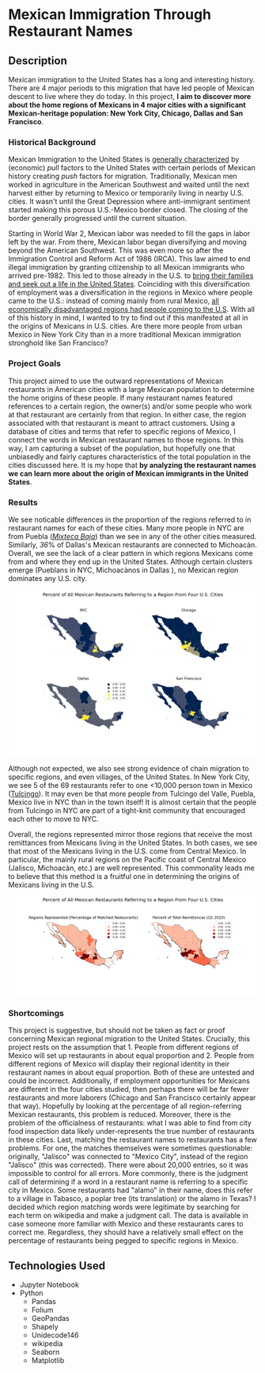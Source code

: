# Mexican Immigration Through Restaurant Names

## Description
Mexican immigration to the United States has a long and interesting history. There are 4 major periods to this migration that have led people of Mexican descent to live where they do today. In this project, **I aim to discover more about the home regions of Mexicans in 4 major cities with a significant Mexican-heritage population: New York City, Chicago, Dallas and San Francisco**. 

### Historical Background
Mexican Immigration to the United States is [generally characterized](https://oxfordre.com/americanhistory/view/10.1093/acrefore/9780199329175.001.0001/acrefore-9780199329175-e-146) by (economic) _pull_ factors to the United States with certain periods of Mexican history creating _push_ factors for migration. Traditionally, Mexican men worked in agriculture in the American Southwest and waited until the next harvest either by returning to Mexico or temporarily living in nearby U.S. cities. It wasn't until the Great Depression where anti-immigrant sentiment started making this porous U.S.-Mexico border closed. The closing of the border generally progressed until the current situation. 

Starting in World War 2, Mexican labor was needed to fill the gaps in labor left by the war. From there, Mexican labor began diversifying and moving beyond the American Southwest. This was even more so after the Immigration Control and Reform Act of 1986 (IRCA). This law aimed to end illegal immigration by granting citizenship to all Mexican immigrants who arrived pre-1982. This led to those already in the U.S. to [bring their families and seek out a life in the United States](https://oxfordre.com/americanhistory/view/10.1093/acrefore/9780199329175.001.0001/acrefore-9780199329175-e-146). Coinciding with this diversification of employment was a diversification in the regions in Mexico where people came to the U.S.: instead of coming mainly from rural Mexico, [all economically disadvantaged regions had people coming to the U.S](https://oxfordre.com/americanhistory/view/10.1093/acrefore/9780199329175.001.0001/acrefore-9780199329175-e-146). With all of this history in mind, I wanted to try to find out if this manifested at all in the origins of Mexicans in U.S. cities. Are there more people from urban Mexico in New York City than in a more traditional Mexican immigration stronghold like San Francisco?

### Project Goals
This project aimed to use the outward representations of Mexican restaurants in American cities with a large Mexican population to determine the home origins of these people. If many restaurant names featured references to a certain region, the owner(s) and/or some people who work at that restaurant are certainly from that region. In either case, the region associated with that restaurant is meant to attract customers. Using a database of cities and terms that refer to specific regions of Mexico, I connect the words in Mexican restaurant names to those regions. In this way, I am capturing a subset of the population, but hopefully one that unbiasedly and fairly captures characteristics of the total population in the cities discussed here. It is my hope that **by analyzing the restaurant names we can learn more about the origin of Mexican immigrants in the United States**.

### Results
We see noticable differences in the proportion of the regions referred to in restaurant names for each of these cities. Many more people in NYC are from Puebla ([_Mixteca Baja_](https://en.wikipedia.org/wiki/La_Mixteca)) than we see in any of the other cities measured. Similarly, _36_% of Dallas's Mexican restaurants are connected to Michoacàn. Overall, we see the lack of a clear pattern in which regions Mexicans come from and where they end up in the United States. Although certain clusters emerge (Pueblans in NYC, Michoacànos in Dallas ), no Mexican region dominates any U.S. city.

![Mexican Regions for Each City](/Map_of_regions_from_all_cities.png)

Although not expected, we also see strong evidence of chain migration to specific regions, and even villages, of the United States. In New York City, we see 5 of the 69 restaurants refer to one <10,000 person town in Mexico ([Tulcingo](https://es.wikipedia.org/wiki/Municipio_de_Tulcingo)). It may even be that more people from Tulcingo del Valle, Puebla, Mexico live in NYC than in the town itself! It is almost certain that the people from Tulcingo in NYC are part of a tight-knit community that encouraged each other to move to NYC. 

Overall, the regions represented mirror those regions that receive the most remittances from Mexicans living in the United States. In both cases, we see that most of the Mexicans living in the U.S. come from Central Mexico. In particular, the mainly rural regions on the Pacific coast of Central Mexico (Jalisco, Michoacàn, etc.) are well represented. This commonality leads me to believe that this method is a fruitful one in determining the origins of Mexicans living in the U.S.

![Mexican Regions Represented and Remittances](./Regions_represented_plus_remittances_pct.png)

### Shortcomings
This project is suggestive, but should not be taken as fact or proof concerning Mexican regional migration to the United States. Crucially, this project rests on the assumption that 
    1. People from different regions of Mexico will set up restaurants in about equal proportion and 
    2. People from different regions of Mexico will display their regional identity in their restaurant names in about equal proportion. 
Both of these are untested and could be incorrect. Additionally, if employment opportunities for Mexicans are different in the four cities studied, then perhaps there will be far fewer restaurants and more laborers (Chicago and San Francisco certainly appear that way). Hopefully by looking at the percentage of all region-referring Mexican restaurants, this problem is reduced. Moreover, there is the problem of the officialness of restaurants: what I was able to find from city food inspection data likely under-represents the true number of restaurants in these cities. Last, matching the restaurant names to restaurants has a few problems. For one, the matches themselves were sometimes questionable: originally, "Jalisco" was connected to "Mexico City", instead of the region "Jalisco" (this was corrected). There were about 20,000 entries, so it was impossible to control for all errors. More commonly, there is the judgment call of determining if a word in a restaurant name is referring to a specific city in Mexico. Some restaurants had "alamo" in their name, does this refer to a village in Tabasco, a poplar tree (its translation) or the alamo in Texas? I decided which region matching words were legitimate by searching for each term on wikipedia and make a judgment call. The data is available in case someone more familiar with Mexico and these restaurants cares to correct me. Regardless, they should have a relatively small effect on the percentage of restaurants being pegged to specific regions in Mexico. 

## Technologies Used
- Jupyter Notebook
- Python
    - Pandas
    - Folium
    - GeoPandas
    - Shapely
    - Unidecode146
    - wikipedia 
    - Seaborn
    - Matplotlib

